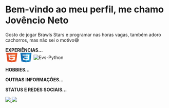 # Bem-vindo ao meu perfil, me chamo Jovêncio Neto

Gosto de jogar Brawls Stars e programar nas horas vagas, também adoro cachorros, mas não sei o motivo😅

**EXPERIÊNCIAS...**<br>
<img align="center" alt="Evs-HTML" height="30" width="40" src="https://raw.githubusercontent.com/devicons/devicon/master/icons/html5/html5-original.svg">
  <img align="center" alt="Evs-CSS" height="30" width="40" src="https://raw.githubusercontent.com/devicons/devicon/master/icons/css3/css3-original.svg">
  <img align="center" alt="Evs-Python" height="35" width="35" src="https://i.imgur.com/w6HYuAI.png">

**HOBBIES...**

**OUTRAS INFORMAÇÕES...**

**STATUS E REDES SOCIAIS...**

 <div>
  <a href="https://github.com/JovencioNeto">
  <img height="150em" src="https://github-readme-stats.vercel.app/api?username=JovencioNeto&show_icons=true&theme=vue-dark&include_all_commits=true&count_private=true"/>
  <img height="150em" src="https://github-readme-stats.vercel.app/api/top-langs/?username=JovencioNeto&layout=compact&langs_count=7&theme=vue-dark"/>
 </div>
